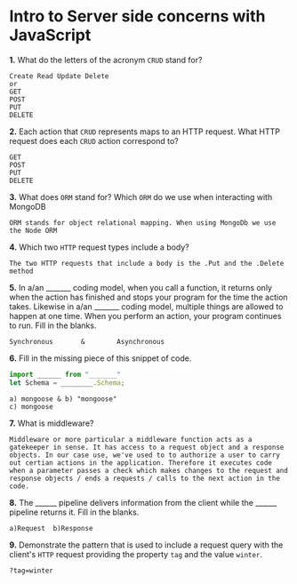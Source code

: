# Intro to Server side concerns with JavaScript

**1.** What do the letters of the acronym `CRUD` stand for?
<!-- enter you answer in the space below -->
```
Create Read Update Delete
or 
GET
POST
PUT
DELETE
```
**2.** Each action that `CRUD` represents maps to an HTTP request. What HTTP request does each `CRUD` action correspond to?
<!-- enter you answer in the space below -->
```
GET
POST
PUT
DELETE
```
**3.** What does `ORM` stand for? Which `ORM` do we use when interacting with MongoDB
<!-- enter you answer in the space below -->
```
ORM stands for object relational mapping. When using MongoDb we use the Node ORM
```
**4.** Which two `HTTP` request types include a body?
<!-- enter you answer in the space below -->
```
The two HTTP requests that include a body is the .Put and the .Delete method
```
**5.** In a/an _______ coding model, when you call a function, it returns only when the action has finished and stops your program for the time the action takes. Likewise in a/an _______ coding model, multiple things are allowed to happen at one time. When you perform an action, your program continues to run.  Fill in the blanks.
<!-- enter you answer in the space below -->
```
Synchronous       &        Asynchronous
```

**6.** Fill in the missing piece of this snippet of code.
```js
import ______ from "_______"
let Schema = ________.Schema;
```
<!-- enter you answer in the space below -->
```
a) mongoose & b) "mongoose"
c) mongoose
```
**7.** What is middleware?
<!-- enter you answer in the space below -->
```
Middleware or more particular a middleware function acts as a gatekeeper in sense. It has access to a request object and a response objects. In our case use, we've used to to authorize a user to carry out certian actions in the application. Therefore it executes code when a parameter passes a check which makes changes to the request and response objects / ends a requests / calls to the next action in the code.
```
**8.** The ______ pipeline delivers information from the client while the ______ pipeline returns it. Fill in the blanks. 
<!-- enter you answer in the space below -->
```
a)Request  b)Response
```
**9.** 
Demonstrate the pattern that is used to include a request query with the client's `HTTP` request providing the property `tag` and the value `winter`.
<!-- enter you answer in the space below -->
```
?tag=winter
```